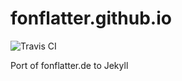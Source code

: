 fonflatter.github.io
====================

![Travis CI](https://api.travis-ci.org/fonflatter/fonflatter.github.io.svg)

Port of fonflatter.de to Jekyll
